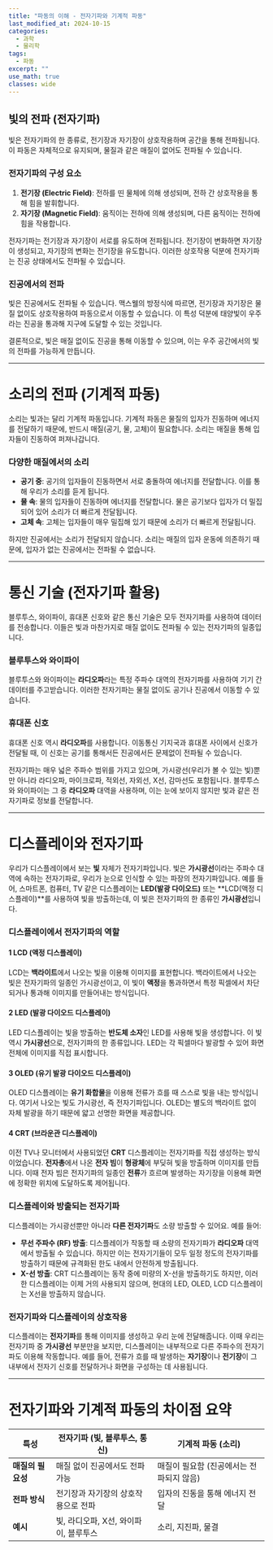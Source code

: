 ```yaml
---
title: "파동의 이해 - 전자기파와 기계적 파동"
last_modified_at: 2024-10-15
categories:
  - 과학
  - 물리학
tags:
  - 파동
excerpt: ""
use_math: true
classes: wide
---
```


## 빛의 전파 (전자기파)

빛은 전자기파의 한 종류로, 전기장과 자기장이 상호작용하며 공간을 통해 전파됩니다. 이 파동은 자체적으로 유지되며, 물질과 같은 매질이 없어도 전파될 수 있습니다.

### 전자기파의 구성 요소
1. **전기장 (Electric Field)**: 전하를 띤 물체에 의해 생성되며, 전하 간 상호작용을 통해 힘을 발휘합니다.
2. **자기장 (Magnetic Field)**: 움직이는 전하에 의해 생성되며, 다른 움직이는 전하에 힘을 작용합니다.

전자기파는 전기장과 자기장이 서로를 유도하며 전파됩니다. 전기장이 변화하면 자기장이 생성되고, 자기장의 변화는 전기장을 유도합니다. 이러한 상호작용 덕분에 전자기파는 진공 상태에서도 전파될 수 있습니다.

### 진공에서의 전파
빛은 진공에서도 전파될 수 있습니다. 맥스웰의 방정식에 따르면, 전기장과 자기장은 물질 없이도 상호작용하여 파동으로서 이동할 수 있습니다. 이 특성 덕분에 태양빛이 우주라는 진공을 통과해 지구에 도달할 수 있는 것입니다.

결론적으로, 빛은 매질 없이도 진공을 통해 이동할 수 있으며, 이는 우주 공간에서의 빛의 전파를 가능하게 만듭니다.

---

# 소리의 전파 (기계적 파동)

소리는 빛과는 달리 기계적 파동입니다. 기계적 파동은 물질의 입자가 진동하며 에너지를 전달하기 때문에, 반드시 매질(공기, 물, 고체)이 필요합니다. 소리는 매질을 통해 입자들이 진동하여 퍼져나갑니다.

### 다양한 매질에서의 소리
- **공기 중**: 공기의 입자들이 진동하면서 서로 충돌하여 에너지를 전달합니다. 이를 통해 우리가 소리를 듣게 됩니다.
- **물 속**: 물의 입자들이 진동하며 에너지를 전달합니다. 물은 공기보다 입자가 더 밀집되어 있어 소리가 더 빠르게 전달됩니다.
- **고체 속**: 고체는 입자들이 매우 밀집해 있기 때문에 소리가 더 빠르게 전달됩니다.

하지만 진공에서는 소리가 전달되지 않습니다. 소리는 매질의 입자 운동에 의존하기 때문에, 입자가 없는 진공에서는 전파될 수 없습니다.

---

# 통신 기술 (전자기파 활용)

블루투스, 와이파이, 휴대폰 신호와 같은 통신 기술은 모두 전자기파를 사용하여 데이터를 전송합니다. 이들은 빛과 마찬가지로 매질 없이도 전파될 수 있는 전자기파의 일종입니다.

### 블루투스와 와이파이
블루투스와 와이파이는 **라디오파**라는 특정 주파수 대역의 전자기파를 사용하여 기기 간 데이터를 주고받습니다. 이러한 전자기파는 물질 없이도 공기나 진공에서 이동할 수 있습니다.

### 휴대폰 신호
휴대폰 신호 역시 **라디오파**를 사용합니다. 이동통신 기지국과 휴대폰 사이에서 신호가 전달될 때, 이 신호는 공기를 통해서든 진공에서든 문제없이 전파될 수 있습니다.

전자기파는 매우 넓은 주파수 범위를 가지고 있으며, 가시광선(우리가 볼 수 있는 빛)뿐만 아니라 라디오파, 마이크로파, 적외선, 자외선, X선, 감마선도 포함됩니다. 블루투스와 와이파이는 그 중 **라디오파** 대역을 사용하며, 이는 눈에 보이지 않지만 빛과 같은 전자기파로 정보를 전달합니다.

---

# **디스플레이와 전자기파**
우리가 디스플레이에서 보는 **빛** 자체가 전자기파입니다. 빛은 **가시광선**이라는 주파수 대역에 속하는 전자기파로, 우리가 눈으로 인식할 수 있는 파장의 전자기파입니다. 예를 들어, 스마트폰, 컴퓨터, TV 같은 디스플레이는 **LED(발광 다이오드)** 또는 **LCD(액정 디스플레이)**를 사용하여 빛을 방출하는데, 이 빛은 전자기파의 한 종류인 **가시광선**입니다.

### **디스플레이에서 전자기파의 역할**

#### 1 **LCD (액정 디스플레이)**
LCD는 **백라이트**에서 나오는 빛을 이용해 이미지를 표현합니다. 백라이트에서 나오는 빛은 전자기파의 일종인 가시광선이고, 이 빛이 **액정**을 통과하면서 특정 픽셀에서 차단되거나 통과해 이미지를 만들어내는 방식입니다.

#### 2 **LED (발광 다이오드 디스플레이)**
LED 디스플레이는 빛을 방출하는 **반도체 소자**인 LED를 사용해 빛을 생성합니다. 이 빛 역시 **가시광선**으로, 전자기파의 한 종류입니다. LED는 각 픽셀마다 발광할 수 있어 화면 전체에 이미지를 직접 표시합니다.

#### 3 **OLED (유기 발광 다이오드 디스플레이)**
OLED 디스플레이는 **유기 화합물**을 이용해 전류가 흐를 때 스스로 빛을 내는 방식입니다. 여기서 나오는 빛도 가시광선, 즉 전자기파입니다. OLED는 별도의 백라이트 없이 자체 발광을 하기 때문에 얇고 선명한 화면을 제공합니다.

#### 4 **CRT (브라운관 디스플레이)**
이전 TV나 모니터에서 사용되었던 **CRT** 디스플레이는 전자기파를 직접 생성하는 방식이었습니다. **전자총**에서 나온 **전자 빔**이 **형광체**에 부딪혀 빛을 방출하며 이미지를 만듭니다. 이때 전자 빔은 전자기파의 일종인 **전류**가 흐르며 발생하는 자기장을 이용해 화면에 정확한 위치에 도달하도록 제어됩니다.

### **디스플레이와 방출되는 전자기파**
디스플레이는 가시광선뿐만 아니라 **다른 전자기파**도 소량 방출할 수 있어요. 예를 들어:
- **무선 주파수 (RF) 방출**: 디스플레이가 작동할 때 소량의 전자기파가 **라디오파** 대역에서 방출될 수 있습니다. 하지만 이는 전자기기들이 모두 일정 정도의 전자기파를 방출하기 때문에 규격화된 한도 내에서 안전하게 방출됩니다.
- **X-선 방출**: CRT 디스플레이는 동작 중에 미량의 X-선을 방출하기도 하지만, 이러한 디스플레이는 이제 거의 사용되지 않으며, 현대의 LED, OLED, LCD 디스플레이는 X선을 방출하지 않습니다.

### **전자기파와 디스플레이의 상호작용**
디스플레이는 **전자기파**를 통해 이미지를 생성하고 우리 눈에 전달해줍니다. 이때 우리는 전자기파 중 **가시광선** 부분만을 보지만, 디스플레이는 내부적으로 다른 주파수의 전자기파도 이용해 작동합니다. 예를 들어, 전류가 흐를 때 발생하는 **자기장**이나 **전기장**이 그 내부에서 전자기 신호를 전달하거나 화면을 구성하는 데 사용됩니다.

---

# 전자기파와 기계적 파동의 차이점 요약

| **특성** | **전자기파 (빛, 블루투스, 통신)** | **기계적 파동 (소리)** |
|--------------|--------------------------------------------------|------------------------------|
| **매질의 필요성** | 매질 없이 진공에서도 전파 가능 | 매질이 필요함 (진공에서는 전파되지 않음) |
| **전파 방식** | 전기장과 자기장의 상호작용으로 전파 | 입자의 진동을 통해 에너지 전달 |
| **예시** | 빛, 라디오파, X선, 와이파이, 블루투스 | 소리, 지진파, 물결 |
